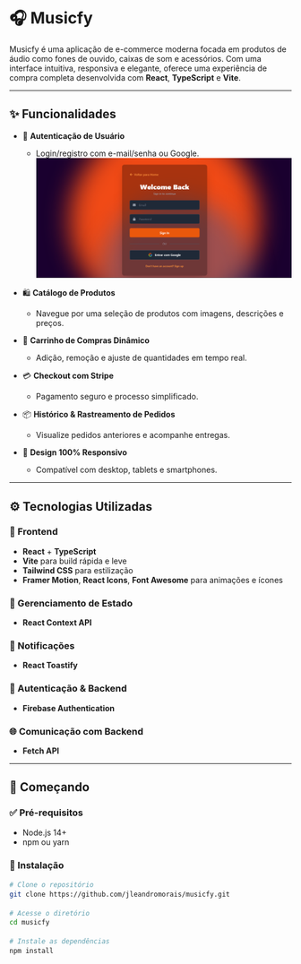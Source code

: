 # 🎧 Musicfy

Musicfy é uma aplicação de e-commerce moderna focada em produtos de áudio como fones de ouvido, caixas de som e acessórios. Com uma interface intuitiva, responsiva e elegante, oferece uma experiência de compra completa desenvolvida com **React**, **TypeScript** e **Vite**.


---

## ✨ Funcionalidades

- 🔐 **Autenticação de Usuário**
  - Login/registro com e-mail/senha ou Google.
    ![Tela de Login](img/Login.png)

- 🛍️ **Catálogo de Produtos**
  - Navegue por uma seleção de produtos com imagens, descrições e preços.
- 🛒 **Carrinho de Compras Dinâmico**
  - Adição, remoção e ajuste de quantidades em tempo real.
- 💳 **Checkout com Stripe**
  - Pagamento seguro e processo simplificado.
- 📦 **Histórico & Rastreamento de Pedidos**
  - Visualize pedidos anteriores e acompanhe entregas.
- 📱 **Design 100% Responsivo**
  - Compatível com desktop, tablets e smartphones.

---

## ⚙️ Tecnologias Utilizadas

### 🧠 Frontend
- **React** + **TypeScript**
- **Vite** para build rápida e leve
- **Tailwind CSS** para estilização
- **Framer Motion**, **React Icons**, **Font Awesome** para animações e ícones

### 🔄 Gerenciamento de Estado
- **React Context API**

### 🔔 Notificações
- **React Toastify**

### 🔐 Autenticação & Backend
- **Firebase Authentication**

### 🌐 Comunicação com Backend
- **Fetch API**

---

## 🚀 Começando

### ✅ Pré-requisitos

- Node.js 14+
- npm ou yarn

### 🔧 Instalação

```bash
# Clone o repositório
git clone https://github.com/jleandromorais/musicfy.git

# Acesse o diretório
cd musicfy

# Instale as dependências
npm install

